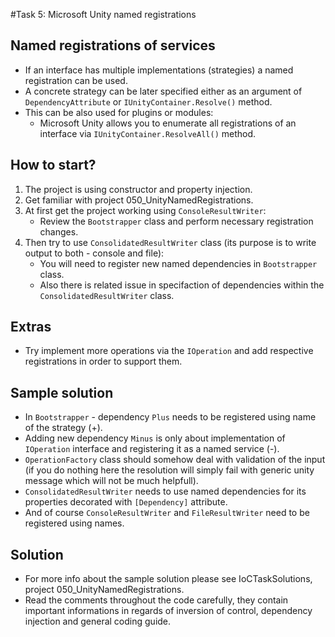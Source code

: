 #Task 5: Microsoft Unity named registrations

## Named registrations of services

* If an interface has multiple implementations (strategies) a named registration
  can be used.
* A concrete strategy can be later specified either as an argument of 
  ```DependencyAttribute``` or ```IUnityContainer.Resolve()``` method.
* This can be also used for plugins or modules:
  * Microsoft Unity allows you to enumerate all registrations of an interface 
    via ```IUnityContainer.ResolveAll()``` method.

## How to start?

1. The project is using constructor and property injection.
2. Get familiar with project 050_UnityNamedRegistrations.
3. At first get the project working using ```ConsoleResultWriter```:
   * Review the ```Bootstrapper``` class and perform necessary registration 
     changes.
4. Then try to use ```ConsolidatedResultWriter``` class (its purpose is to write
   output to both - console and file):
   * You will need to register new named dependencies in ```Bootstrapper``` 
     class.
   * Also there is related issue in specifaction of dependencies within the 
     ```ConsolidatedResultWriter``` class.

## Extras

* Try implement more operations via the ```IOperation``` and add respective 
  registrations in order to support them.

## Sample solution

* In ```Bootstrapper``` - dependency ```Plus``` needs to be registered using 
  name of the strategy (+).
* Adding new dependency ```Minus``` is only about implementation of 
  ```IOperation``` interface and registering it as a named service (-).
* ```OperationFactory``` class should somehow deal with validation of the input
  (if you do nothing here the resolution will simply fail with generic unity 
  message which will not be much helpfull).
* ```ConsolidatedResultWriter``` needs to use named dependencies for its 
  properties decorated with ```[Dependency]``` attribute.
* And of course ```ConsoleResultWriter``` and ```FileResultWriter``` need to be 
  registered using names.

## Solution

* For more info about the sample solution please see IoCTaskSolutions, project 
  050_UnityNamedRegistrations.
* Read the comments throughout the code carefully, they contain important 
  informations in regards of inversion of control, dependency injection and 
  general coding guide.
